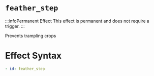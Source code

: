 # `feather_step`
:::infoPermanent Effect
This effect is permanent and does not require a trigger.
:::

Prevents trampling crops

# Effect Syntax
```yaml
- id: feather_step
```